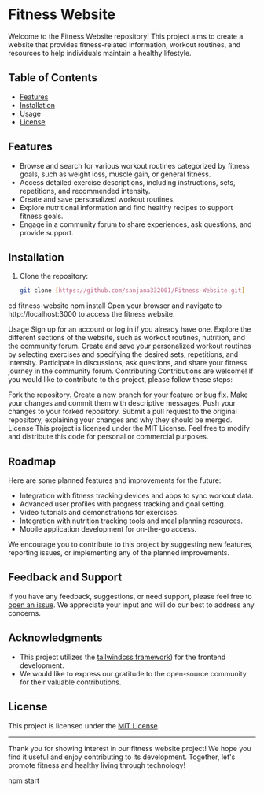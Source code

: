 # Fitness Website

Welcome to the Fitness Website repository! This project aims to create a website that provides fitness-related information, workout routines, and resources to help individuals maintain a healthy lifestyle.

## Table of Contents

- [Features](#features)
- [Installation](#installation)
- [Usage](#usage)
- [License](#license)

## Features

- Browse and search for various workout routines categorized by fitness goals, such as weight loss, muscle gain, or general fitness.
- Access detailed exercise descriptions, including instructions, sets, repetitions, and recommended intensity.
- Create and save personalized workout routines.
- Explore nutritional information and find healthy recipes to support fitness goals.
- Engage in a community forum to share experiences, ask questions, and provide support.

## Installation

1. Clone the repository:

   ```bash
   git clone [https://github.com/sanjana332001/Fitness-Website.git]

cd fitness-website
npm install
Open your browser and navigate to http://localhost:3000 to access the fitness website.

Usage
Sign up for an account or log in if you already have one.
Explore the different sections of the website, such as workout routines, nutrition, and the community forum.
Create and save your personalized workout routines by selecting exercises and specifying the desired sets, repetitions, and intensity.
Participate in discussions, ask questions, and share your fitness journey in the community forum.
Contributing
Contributions are welcome! If you would like to contribute to this project, please follow these steps:

Fork the repository.
Create a new branch for your feature or bug fix.
Make your changes and commit them with descriptive messages.
Push your changes to your forked repository.
Submit a pull request to the original repository, explaining your changes and why they should be merged.
License
This project is licensed under the MIT License. Feel free to modify and distribute this code for personal or commercial purposes.
## Roadmap

Here are some planned features and improvements for the future:

- Integration with fitness tracking devices and apps to sync workout data.
- Advanced user profiles with progress tracking and goal setting.
- Video tutorials and demonstrations for exercises.
- Integration with nutrition tracking tools and meal planning resources.
- Mobile application development for on-the-go access.

We encourage you to contribute to this project by suggesting new features, reporting issues, or implementing any of the planned improvements.

## Feedback and Support

If you have any feedback, suggestions, or need support, please feel free to [open an issue](https://github.com/your-username/fitness-website/issues). We appreciate your input and will do our best to address any concerns.



## Acknowledgments

- This project utilizes the [tailwindcss framework](https://tailwindcss.com/)) for the frontend development.
- We would like to express our gratitude to the open-source community for their valuable contributions.

## License

This project is licensed under the [MIT License](LICENSE.md).

---

Thank you for showing interest in our fitness website project! We hope you find it useful and enjoy contributing to its development. Together, let's promote fitness and healthy living through technology!


npm start
